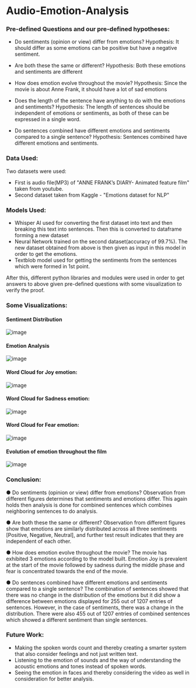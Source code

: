 # Audio-Emotion-Analysis

### Pre-defined Questions and our pre-defined hypotheses:
- Do sentiments (opinion or view) differ from emotions?
Hypothesis: It should differ as some emotions can be positive but have a negative
sentiment.

- Are both these the same or different?
Hypothesis: Both these emotions and sentiments are different

- How does emotion evolve throughout the movie?
Hypothesis: Since the movie is about Anne Frank, it should have a lot of sad emotions

- Does the length of the sentence have anything to do with the emotions and sentiments?
Hypothesis: The length of sentences should be independent of emotions or sentiments,
as both of these can be expressed in a single word.

- Do sentences combined have different emotions and sentiments compared to a single
sentence?
Hypothesis: Sentences combined have different emotions and sentiments.


### Data Used:
Two datasets were used:
- First is audio file(MP3) of "ANNE FRANK’s DIARY- Animated feature film" taken from youtube.
- Second dataset taken from Kaggle - "Emotions dataset for NLP"

### Models Used:
- Whisper AI used for converting the first dataset into text and then breaking this text into sentences. Then this is converted to dataframe forming a new dataset
- Neural Network trained on the second dataset(accuracy of 99.7%). The new dataset obtained from above is then given as input in this model in order to get the emotions.
- Textblob model used for getting the sentiments from the sentences which were formed in 1st point.

After this, different python libraries and modules were used in order to get answers to above given pre-defined questions with some visualization to verify the proof.

### Some Visualizations:
#### Sentiment Distribution
![image](https://github.com/kalp1202/Audio-Emotion-Analysis/assets/76723038/0e174582-b666-46ab-8e3f-a4a68725927f)

#### Emotion Analysis
![image](https://github.com/kalp1202/Audio-Emotion-Analysis/assets/76723038/ff9e8046-3d4b-44d5-941e-02842b37dae2)

#### Word Cloud for Joy emotion:
![image](https://github.com/kalp1202/Audio-Emotion-Analysis/assets/76723038/042bce39-f4ad-48bf-ab3b-d08902b9eb17)

#### Word Cloud for Sadness emotion:
![image](https://github.com/kalp1202/Audio-Emotion-Analysis/assets/76723038/b3fc4769-322c-416c-9499-872ca568d5e5)

#### Word Cloud for Fear emotion:
![image](https://github.com/kalp1202/Audio-Emotion-Analysis/assets/76723038/ed2b00c8-b2d6-43b2-8d8f-6ca1ffda5c54)

#### Evolution of emotion throughout the film
![image](https://github.com/kalp1202/Audio-Emotion-Analysis/assets/76723038/5b773b12-52a3-4567-8217-ef715fe94f46)



### Conclusion:
● Do sentiments (opinion or view) differ from emotions?
Observation from different figures determines that sentiments and emotions differ. This again holds then analysis is done for combined sentences which combines neighboring sentences to do analysis. 

● Are both these the same or different?
Observation from different figures show that emotions are similarly distributed across all three sentiments [Positive, Negative, Neutral], and further test result indicates that they are independent of each other.

● How does emotion evolve throughout the movie?
The movie has exhibited 3 emotions according to the model built. Emotion Joy is prevalent at the start of the movie followed by sadness during the middle phase and fear is concentrated towards the end of the movie.

● Do sentences combined have different emotions and sentiments compared to a single
sentence?
The combination of sentences showed that there was no change in the distribution of the emotions but it did show a difference between emotions displayed for 255 out of 1207 entries of sentences. However, in the case of sentiments, there was a change in the distribution. There were also 455 out of 1207 entries of combined sentences which showed a different sentiment than single sentences.

### Future Work:
- Making the spoken words count and thereby creating a smarter system that also consider feelings and not just written text.
- Listening to the emotion of sounds and the way of understanding the acoustic emotions and tones instead of spoken words.
- Seeing the emotion in faces and thereby considering the video as well in consideration for better analysis.
